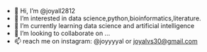 - 👋 Hi, I’m @joyall2812
- 👀 I’m interested in data science,python,bioinformatics,literature.
- 🌱 I’m currently learning data science and artificial intelligence
- 💞️ I’m looking to collaborate on ...
- 📫 reach me on instagram: @joyyyyal or joyalvs30@gmail.com

<!---
joyall2812/joyall2812 is a ✨ special ✨ repository because its `README.md` (this file) appears on your GitHub profile.
You can click the Preview link to take a look at your changes.
--->
